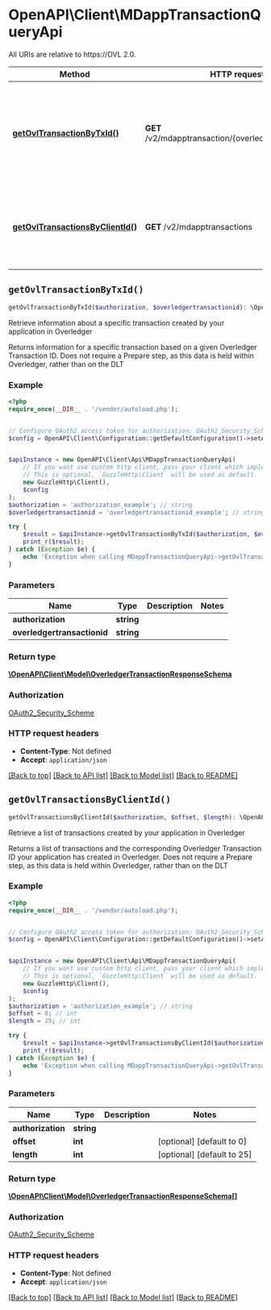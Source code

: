 # OpenAPI\Client\MDappTransactionQueryApi

All URIs are relative to https://OVL 2.0.

Method | HTTP request | Description
------------- | ------------- | -------------
[**getOvlTransactionByTxId()**](MDappTransactionQueryApi.md#getOvlTransactionByTxId) | **GET** /v2/mdapptransaction/{overledgertransactionid} | Retrieve information about a specific transaction created by your application in Overledger
[**getOvlTransactionsByClientId()**](MDappTransactionQueryApi.md#getOvlTransactionsByClientId) | **GET** /v2/mdapptransactions | Retrieve a list of transactions created by your application in Overledger


## `getOvlTransactionByTxId()`

```php
getOvlTransactionByTxId($authorization, $overledgertransactionid): \OpenAPI\Client\Model\OverledgerTransactionResponseSchema
```

Retrieve information about a specific transaction created by your application in Overledger

Returns information for a specific transaction based on a given Overledger Transaction ID. Does not require a Prepare step, as this data is held within Overledger, rather than on the DLT

### Example

```php
<?php
require_once(__DIR__ . '/vendor/autoload.php');


// Configure OAuth2 access token for authorization: OAuth2_Security_Scheme
$config = OpenAPI\Client\Configuration::getDefaultConfiguration()->setAccessToken('YOUR_ACCESS_TOKEN');


$apiInstance = new OpenAPI\Client\Api\MDappTransactionQueryApi(
    // If you want use custom http client, pass your client which implements `GuzzleHttp\ClientInterface`.
    // This is optional, `GuzzleHttp\Client` will be used as default.
    new GuzzleHttp\Client(),
    $config
);
$authorization = 'authorization_example'; // string
$overledgertransactionid = 'overledgertransactionid_example'; // string

try {
    $result = $apiInstance->getOvlTransactionByTxId($authorization, $overledgertransactionid);
    print_r($result);
} catch (Exception $e) {
    echo 'Exception when calling MDappTransactionQueryApi->getOvlTransactionByTxId: ', $e->getMessage(), PHP_EOL;
}
```

### Parameters

Name | Type | Description  | Notes
------------- | ------------- | ------------- | -------------
 **authorization** | **string**|  |
 **overledgertransactionid** | **string**|  |

### Return type

[**\OpenAPI\Client\Model\OverledgerTransactionResponseSchema**](../Model/OverledgerTransactionResponseSchema.md)

### Authorization

[OAuth2_Security_Scheme](../../README.md#OAuth2_Security_Scheme)

### HTTP request headers

- **Content-Type**: Not defined
- **Accept**: `application/json`

[[Back to top]](#) [[Back to API list]](../../README.md#endpoints)
[[Back to Model list]](../../README.md#models)
[[Back to README]](../../README.md)

## `getOvlTransactionsByClientId()`

```php
getOvlTransactionsByClientId($authorization, $offset, $length): \OpenAPI\Client\Model\OverledgerTransactionResponseSchema[]
```

Retrieve a list of transactions created by your application in Overledger

Returns a list of transactions and the corresponding Overledger Transaction ID your application has created in Overledger. Does not require a Prepare step, as this data is held within Overledger, rather than on the DLT

### Example

```php
<?php
require_once(__DIR__ . '/vendor/autoload.php');


// Configure OAuth2 access token for authorization: OAuth2_Security_Scheme
$config = OpenAPI\Client\Configuration::getDefaultConfiguration()->setAccessToken('YOUR_ACCESS_TOKEN');


$apiInstance = new OpenAPI\Client\Api\MDappTransactionQueryApi(
    // If you want use custom http client, pass your client which implements `GuzzleHttp\ClientInterface`.
    // This is optional, `GuzzleHttp\Client` will be used as default.
    new GuzzleHttp\Client(),
    $config
);
$authorization = 'authorization_example'; // string
$offset = 0; // int
$length = 25; // int

try {
    $result = $apiInstance->getOvlTransactionsByClientId($authorization, $offset, $length);
    print_r($result);
} catch (Exception $e) {
    echo 'Exception when calling MDappTransactionQueryApi->getOvlTransactionsByClientId: ', $e->getMessage(), PHP_EOL;
}
```

### Parameters

Name | Type | Description  | Notes
------------- | ------------- | ------------- | -------------
 **authorization** | **string**|  |
 **offset** | **int**|  | [optional] [default to 0]
 **length** | **int**|  | [optional] [default to 25]

### Return type

[**\OpenAPI\Client\Model\OverledgerTransactionResponseSchema[]**](../Model/OverledgerTransactionResponseSchema.md)

### Authorization

[OAuth2_Security_Scheme](../../README.md#OAuth2_Security_Scheme)

### HTTP request headers

- **Content-Type**: Not defined
- **Accept**: `application/json`

[[Back to top]](#) [[Back to API list]](../../README.md#endpoints)
[[Back to Model list]](../../README.md#models)
[[Back to README]](../../README.md)
